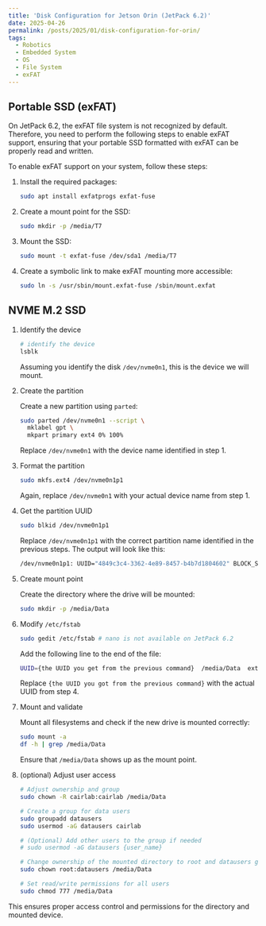 ```yaml
---
title: 'Disk Configuration for Jetson Orin (JetPack 6.2)'
date: 2025-04-26
permalink: /posts/2025/01/disk-configuration-for-orin/
tags:
  - Robotics
  - Embedded System
  - OS
  - File System
  - exFAT
---
```




## Portable SSD (exFAT)
On JetPack 6.2, the exFAT file system is not recognized by default. Therefore, you need to perform the following steps to enable exFAT support, ensuring that your portable SSD formatted with exFAT can be properly read and written.

To enable exFAT support on your system, follow these steps:

1. Install the required packages:

   ```bash
   sudo apt install exfatprogs exfat-fuse
   ```

2. Create a mount point for the SSD:

   ```bash
   sudo mkdir -p /media/T7
   ```

3. Mount the SSD:

   ```bash
   sudo mount -t exfat-fuse /dev/sda1 /media/T7
   ```

4. Create a symbolic link to make exFAT mounting more accessible:

   ```bash
   sudo ln -s /usr/sbin/mount.exfat-fuse /sbin/mount.exfat
   ```



## NVME M.2 SSD

1. Identify the device

   ```bash
   # identify the device
   lsblk
   ```

   Assuming you identify the disk `/dev/nvme0n1`, this is the device we will mount.

2. Create the partition

   Create a new partition using `parted`:

   ```bash
   sudo parted /dev/nvme0n1 --script \
     mklabel gpt \
     mkpart primary ext4 0% 100%
   ```

   Replace `/dev/nvme0n1` with the device name identified in step 1.

3. Format the partition

   ```bash
   sudo mkfs.ext4 /dev/nvme0n1p1
   ```

   Again, replace `/dev/nvme0n1` with your actual device name from step 1.

4. Get the partition UUID

   ```bash
   sudo blkid /dev/nvme0n1p1
   ```

   Replace `/dev/nvme0n1p1` with the correct partition name identified in the previous steps. The output will look like this:

   ```bash
   /dev/nvme0n1p1: UUID="4849c3c4-3362-4e89-8457-b4b7d1804602" BLOCK_SIZE="4096" TYPE="ext4" PARTLABEL="primary" PARTUUID="b72a3784-c4ba-454c-98f1-01822c4a695f"
   ```

5. Create mount point

   Create the directory where the drive will be mounted:

   ```bash
   sudo mkdir -p /media/Data
   ```

6. Modify `/etc/fstab`

   ```bash
   sudo gedit /etc/fstab # nano is not available on JetPack 6.2
   ```

   Add the following line to the end of the file:

   ```bash
   UUID={the UUID you get from the previous command}  /media/Data  ext4  defaults,nofail,x-systemd.device-timeout=10  0  2
   ```

   Replace `{the UUID you got from the previous command}` with the actual UUID from step 4.

7. Mount and validate

   Mount all filesystems and check if the new drive is mounted correctly:

   ```bash
   sudo mount -a
   df -h | grep /media/Data
   ```

   Ensure that `/media/Data` shows up as the mount point.

8. (optional) Adjust user access

   ```bash
   # Adjust ownership and group
   sudo chown -R cairlab:cairlab /media/Data
   
   # Create a group for data users
   sudo groupadd datausers
   sudo usermod -aG datausers cairlab
   
   # (Optional) Add other users to the group if needed
   # sudo usermod -aG datausers {user_name}
   
   # Change ownership of the mounted directory to root and datausers group
   sudo chown root:datausers /media/Data
   
   # Set read/write permissions for all users
   sudo chmod 777 /media/Data
   
   ```

This ensures proper access control and permissions for the directory and mounted device.
